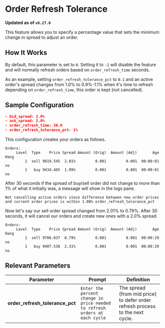 # Order Refresh Tolerance

**Updated as of `v0.27.0`**

This feature allows you to specify a percentage value that sets the minimum change in spread to adjust an order.


## How It Works

By default, this parameter is set to `0`. Setting it to `-1` will disable the feature and will normally refresh orders based on `order_refresh_time` seconds.

As an example, setting `order_refresh_tolerance_pct` to `0.1` and an active order's spread changes from 1.0% to 0.9%-1.1% when it's time to refresh depending on `order_refresh_time`, this order is kept (not cancelled).

## Sample Configuration

```json
- bid_spread: 2.0%
- ask_spread: 2.0%
- order_refresh_time: 30.0
- order_refresh_tolerance_pct: 1%
```

This configuration creates your orders as follows.

```
Orders:                                                               
     Level  Type    Price Spread Amount (Orig)  Amount (Adj)  	   Age Hang
         1  sell 9819.545  2.01%         0.001         0.001  00:00:01   no
         1   buy 9434.465  1.99%         0.001         0.001  00:00:01   no
```

After 30 seconds if the spread of buy/sell order did not change to more than 1% of what it initially was, a message will show in the logs pane.

```
Not cancelling active orders since difference between new order prices
and current order prices is within 1.00% order_refresh_tolerance_pct
```

Now let's say our sell order spread changed from 2.01% to 0.79%. After 30 seconds, it will cancel our orders and create new ones with a 2.0% spread.

```
Orders:                                                               
     Level  Type    Price Spread Amount (Orig)  Amount (Adj)  	   Age Hang
         1  sell 9706.037  0.79%         0.001         0.001  00:00:29   no
         1   buy 9407.538  2.31%         0.001         0.001  00:00:29   no
```

## Relevant Parameters

| Parameter | Prompt | Definition |
|-----------|--------|------------|
| **order_refresh_tolerance_pct** | `Enter the percent change in price needed to refresh orders at each cycle` | The spread (from mid price) to defer order refresh process to the next cycle. |
